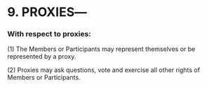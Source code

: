 # 9.  PROXIES―

 
### With respect to proxies: 

(1) The Members or Participants may represent themselves or be
    represented by a proxy.

(2) Proxies may ask questions, vote and exercise all other rights of
    Members or Participants.
